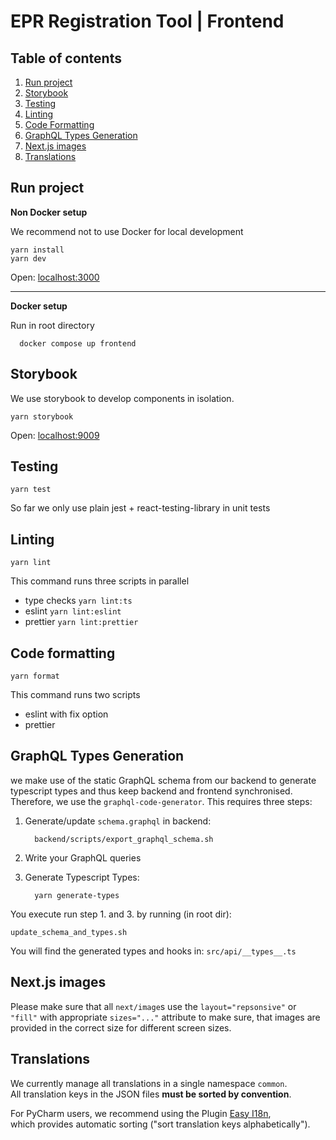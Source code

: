 # EPR Registration Tool | Frontend

## Table of contents
1. [Run project](#run-project)
2. [Storybook](#storybook)
3. [Testing](#testing)
4. [Linting](#linting)
5. [Code Formatting](#code-formatting)
6. [GraphQL Types Generation](#graphql-types-generation)
7. [Next.js images](#nextjs-images)
8. [Translations](#translations)


## Run project

**Non Docker setup**

We recommend not to use Docker for local development

    yarn install
    yarn dev
    
Open: [localhost:3000]()

----

**Docker setup**

Run in root directory

      docker compose up frontend


## Storybook

We use storybook to develop components in isolation. 

    yarn storybook
    
Open: [localhost:9009]()

## Testing

    yarn test
    
So far we only use plain jest + react-testing-library in unit tests

## Linting

    yarn lint
    
This command runs three scripts in parallel
- type checks `yarn lint:ts`
- eslint `yarn lint:eslint`
- prettier `yarn lint:prettier`

## Code formatting

    yarn format
    
This command runs two scripts
- eslint with fix option
- prettier

## GraphQL Types Generation

we make use of the static GraphQL schema from our backend to generate typescript types 
and thus keep backend and frontend synchronised. Therefore, we use the `graphql-code-generator`. 
This requires three steps:

1. Generate/update `schema.graphql` in backend: 

         backend/scripts/export_graphql_schema.sh 

2. Write your GraphQL queries
3. Generate Typescript Types:
         
         yarn generate-types 

You execute run step 1. and 3. by running (in root dir):

    update_schema_and_types.sh

You will find the generated types and hooks in: `src/api/__types__.ts`

## Next.js images

Please make sure that all `next/image`s use the `layout="repsonsive"` or `"fill"` with
appropriate `sizes="..."` attribute to make sure, that images are provided in the correct 
size for different screen sizes. 

## Translations

We currently manage all translations in a single namespace `common`.  
All translation keys in the JSON files **must be sorted by convention**. 

For PyCharm users, we recommend using the Plugin 
[Easy I18n](https://plugins.jetbrains.com/plugin/16316-easy-i18n),  
which provides automatic sorting ("sort translation keys alphabetically").